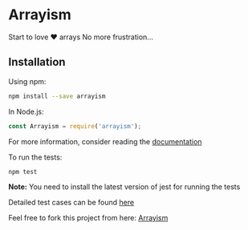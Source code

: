 # Arrayism
Start to love ❤️  arrays
No more frustration...

## Installation
Using npm:
```bash
npm install --save arrayism
```

In Node.js:
```js
const Arrayism = require('arrayism');
```

For more information, consider reading the [documentation](https://github.com/Atul-Kumar-Official/Arrayism/tree/master/docs/v4.0.0.md)

To run the tests:
```bash
npm test
```

**Note:** You need to install the latest version of jest for running the tests

Detailed test cases can be found [here](https://github.com/Atul-Kumar-Official/Arrayism/tree/master/test/unit_testing)

Feel free to fork this project from here: [Arrayism](https://github.com/Atul-Kumar-Official/Arrayism)
